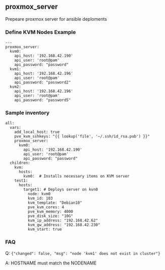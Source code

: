 ## proxmox_server

Prepeare proxmox server for ansible deploments



### Define KVM Nodes Example

```
---
proxmox_server:
  kvm0:
    api_host: '192.168.42.190'
    api_user: 'root@pam'
    api_password: "password"
  kvm1:
    api_host: '192.168.42.196'
    api_user: 'root@pam'
    api_password: "password2"
  kvm2:
    api_host: '192.168.42.196'
    api_user: 'root@pam'
    api_password: "password5"
```

### Sample inventory

```
all:
  vars:
    add_local_host: true
    pve_kvm_sshkeys: "{{ lookup('file', '~/.ssh/id_rsa.pub') }}"
    proxmox_server:
      kvm0:
        api_host: '192.168.42.190'
        api_user: 'root@pam'
        api_password: "password"
  children:
    kvm:
      hosts:
        kvm0:  # Installs necessary items on KVM server
    test1:
      hosts:
        target1: # Deploys server on kvn0
          node: kvm0
          kvm_id: 103
          kvm_template: "Debian10"
          pve_kvm_cores: 4
          pve_kvm_memory: 4000
          pve_disk_size: "10G"
          kvm_ip_address: "192.168.42.62"
          kvm_gw_address: "192.168.42.230"
          kvm_start: true
```
### FAQ

Q: `{"changed": false, "msg": "node 'kvm1' does not exist in cluster"}`

A:  HOSTNAME must match the NODENAME